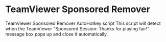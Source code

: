 # TeamViewer Sponsored Remover
TeamViewer Sponsored Remover
AutoHotkey script
This script will detect when the TeamViewer "Sponsored Session: Thanks for playing fair!" message box pops up and close it automatically.
